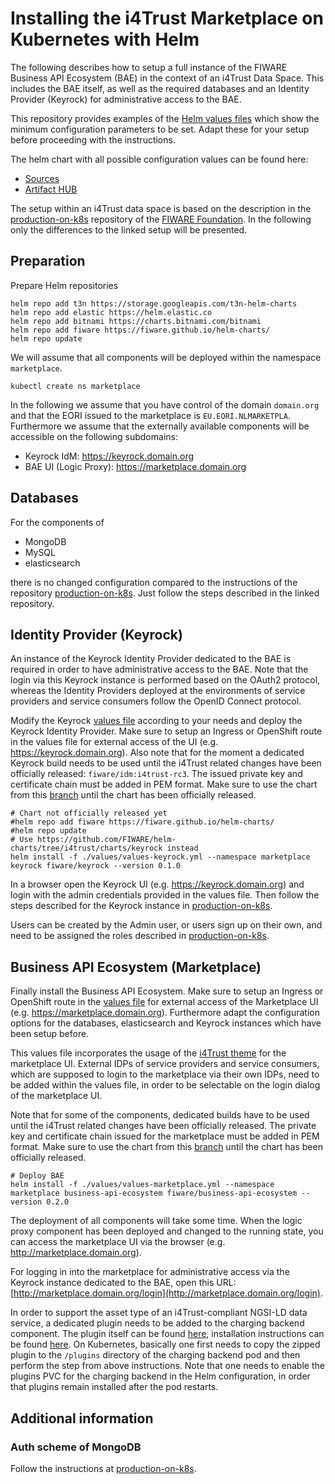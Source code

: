 # Installing the i4Trust Marketplace on Kubernetes with Helm

The following describes how to setup a full instance of the FIWARE Business API Ecosystem (BAE) in the 
context of an i4Trust Data Space. This includes the 
BAE itself, as well as the required databases and an Identity Provider (Keyrock) for administrative 
access to the BAE.

This repository provides examples of the [Helm values files](./values) which show the minimum configuration 
parameters to be set. Adapt these for your setup before proceeding with the instructions.

The helm chart with all possible configuration values can be found here:
* [Sources](https://github.com/FIWARE/helm-charts/tree/main/charts/business-api-ecosystem)
* [Artifact HUB](https://artifacthub.io/packages/helm/fiware/business-api-ecosystem)


The setup within an i4Trust data space is based on the description 
in the [production-on-k8s](https://github.com/FIWARE/production-on-k8s/tree/main/business-api-ecosystem) repository 
of the [FIWARE Foundation](https://www.fiware.org). In the following only the differences to the linked setup will 
be presented.


## Preparation

Prepare Helm repositories
```shell
helm repo add t3n https://storage.googleapis.com/t3n-helm-charts
helm repo add elastic https://helm.elastic.co
helm repo add bitnami https://charts.bitnami.com/bitnami
helm repo add fiware https://fiware.github.io/helm-charts/
helm repo update
```

We will assume that all components will be deployed within the namespace `marketplace`.
```shell
kubectl create ns marketplace
```

In the following we assume that you have control of the domain `domain.org` and that the EORI issued to the marketplace 
is `EU.EORI.NLMARKETPLA`. Furthermore we assume 
that the externally available components will be accessible on the following subdomains:
* Keyrock IdM: https://keyrock.domain.org
* BAE UI (Logic Proxy): https://marketplace.domain.org


## Databases

For the components of 
* MongoDB
* MySQL
* elasticsearch

there is no changed configuration compared to the instructions of the repository 
[production-on-k8s](https://github.com/FIWARE/production-on-k8s/tree/main/business-api-ecosystem). Just follow the steps 
described in the linked repository.


## Identity Provider (Keyrock)

An instance of the Keyrock Identity Provider dedicated to the BAE is required in order to have 
administrative access to the BAE. Note that the login via this Keyrock instance is performed based 
on the OAuth2 protocol, whereas the Identity Providers deployed at the environments of service providers and 
service consumers follow the OpenID Connect protocol.

Modify the Keyrock [values file](./values/values-keyrock.yml) according to your needs and deploy the Keyrock Identity Provider. 
Make sure to setup an Ingress or OpenShift route in the values file for external 
access of the UI (e.g. https://keyrock.domain.org). Also note that for the moment a dedicated Keyrock build needs to be used until 
the i4Trust related changes have been officially released: `fiware/idm:i4trust-rc3`. The issued private key and certificate 
chain must be added in PEM format. 
Make sure to use the chart from this [branch](https://github.com/FIWARE/helm-charts/tree/i4trust/charts/keyrock) until 
the chart has been officially released.
```shell
# Chart not officially released yet
#helm repo add fiware https://fiware.github.io/helm-charts/
#helm repo update
# Use https://github.com/FIWARE/helm-charts/tree/i4trust/charts/keyrock instead
helm install -f ./values/values-keyrock.yml --namespace marketplace keyrock fiware/keyrock --version 0.1.0
```

In a browser open the Keyrock UI (e.g. https://keyrock.domain.org) and login with the admin credentials provided in 
the values file. Then follow the steps described for the Keyrock instance in 
[production-on-k8s](https://github.com/FIWARE/production-on-k8s/tree/main/business-api-ecosystem).

Users can be created by the Admin user, or users sign up on their own, and need to be assigned the roles 
described in [production-on-k8s](https://github.com/FIWARE/production-on-k8s/tree/main/business-api-ecosystem). 



## Business API Ecosystem (Marketplace)

Finally install the Business API Ecosystem. Make sure to setup an Ingress or OpenShift route in the 
[values file](./values/values-marketplace.yml) for external 
access of the Marketplace UI (e.g. https://marketplace.domain.org). Furthermore adapt the configuration options for 
the databases, elasticsearch and Keyrock instances which have been setup before.

This values file incorporates the usage of the [i4Trust theme](https://github.com/i4Trust/bae-i4trust-theme) for the marketplace UI. 
External IDPs of service providers and service consumers, which are supposed to login to the marketplace via their own IDPs, 
need to be added within the values file, in order to be selectable on the login dialog of the marketplace UI.

Note that for some of the components, dedicated builds have to be used until the i4Trust related changes have been officially 
released. The private key and certificate chain issued for the marketplace must be added in PEM format. 
Make sure to use the chart from this [branch](https://github.com/FIWARE/helm-charts/tree/i4trust/charts/business-api-ecosystem) 
until the chart has been officially released.
```shell
# Deploy BAE
helm install -f ./values/values-marketplace.yml --namespace marketplace business-api-ecosystem fiware/business-api-ecosystem --version 0.2.0
```

The deployment of all components will take some time. When the logic proxy component has been deployed and changed to the running state, 
you can access the marketplace UI via the browser (e.g. http://marketplace.domain.org).

For logging in into the marketplace for administrative access via the Keyrock instance dedicated to the BAE, open this 
URL: [http://marketplace.domain.org/login](http://marketplace.domain.org/login). 

In order to support the asset type of an i4Trust-compliant NGSI-LD data service, a dedicated plugin needs to be added to the 
charging backend component. The plugin itself can be found [here](https://github.com/i4Trust/bae-i4trust-service), installation 
instructions can be found [here](https://business-api-ecosystem.readthedocs.io/en/latest/plugins-guide.html#installing-asset-plugins). 
On Kubernetes, basically one first needs to copy the zipped plugin to the `/plugins` directory of the charging backend pod and then 
perform the step from above instructions. Note that one needs to enable the plugins PVC for the charging backend in the Helm 
configuration, in order that plugins remain installed after the pod restarts.



## Additional information

### Auth scheme of MongoDB

Follow the instructions at 
[production-on-k8s](https://github.com/FIWARE/production-on-k8s/tree/main/business-api-ecosystem).

